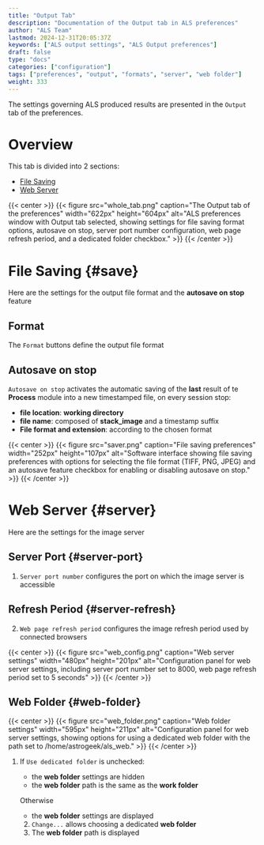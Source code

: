 ```yaml
---
title: "Output Tab"
description: "Documentation of the Output tab in ALS preferences"
author: "ALS Team"
lastmod: 2024-12-31T20:05:37Z
keywords: ["ALS output settings", "ALS Output preferences"]
draft: false
type: "docs"
categories: ["configuration"]
tags: ["preferences", "output", "formats", "server", "web folder"]
weight: 333
---
```


The settings governing ALS produced results are presented in the `Output` tab of the preferences.

<div class="row">
<div class="col-md-4">

# Overview

This tab is divided into 2 sections:

- [File Saving](#save)
- [Web Server](#server)

</div>
<div class="col-md-8 d-flex align-items-center justify-content-center">
{{< center >}}
{{< figure src="whole_tab.png"
caption="The Output tab of the preferences"
width="622px"
height="604px"
alt="ALS preferences window with Output tab selected, showing settings for file saving format options, autosave on stop, server port number configuration, web page refresh period, and a dedicated folder checkbox." >}}
{{< /center >}}

</div>
</div>

# File Saving {#save}

Here are the settings for the output file format and the **autosave on stop** feature

<div class="row">
<div class="col-md-8">

## Format

The `Format` buttons define the output file format

## Autosave on stop

`Autosave on stop` activates the automatic saving of the **last** result of te **Process** module into a new 
timestamped file, on every session stop:

- **file location**: **working directory**
- **file name**: composed of **stack_image** and a timestamp suffix
- **File format and extension**: according to the chosen format

</div>
<div class="col-md-4 d-flex align-items-center justify-content-center">

{{< center >}}
{{< figure src="saver.png"
caption="File saving preferences"
width="252px"
height="107px"
alt="Software interface showing file saving preferences with options for selecting the file format (TIFF, PNG, JPEG) and an autosave feature checkbox for enabling or disabling autosave on stop." >}}
{{< /center >}}

</div>
</div>


# Web Server {#server}

Here are the settings for the image server

<div class="row">
<div class="col-md-8">

## Server Port {#server-port}

1. `Server port number` configures the port on which the image server is accessible

## Refresh Period {#server-refresh}

2. `Web page refresh period` configures the image refresh period used by connected browsers

</div>
<div class="col-md-4 d-flex align-items-center justify-content-center">
{{< center >}}
{{< figure src="web_config.png"
caption="Web server settings"
width="480px"
height="201px"
alt="Configuration panel for web server settings, including server port number set to 8000, web page refresh period set to 5 seconds" >}}
{{< /center >}}

</div>
</div>

## Web Folder {#web-folder}

{{< center >}}
{{< figure src="web_folder.png"
caption="Web folder settings"
width="595px"
height="211px"
alt="Configuration panel for web server settings, showing options for using a dedicated web folder with the path set to /home/astrogeek/als_web." >}}
{{< /center >}}

1. If `Use dedicated folder` is unchecked:
   - the **web folder** settings are hidden
   - the **web folder** path is the same as the **work folder**

   Otherwise
   - the **web folder** settings are displayed

   2. `Change...` allows choosing a dedicated **web folder**
   3. The **web folder** path is displayed